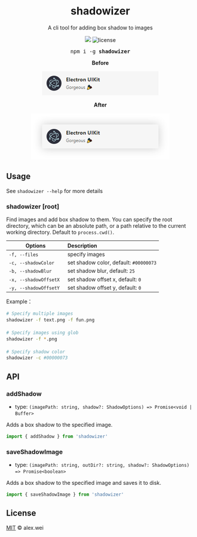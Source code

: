 <h1 align="center">shadowizer</h1>

<p align="center">A cli tool for adding box shadow to images</p>

<p align="center">
<img src="https://img.shields.io/npm/v/shadowizer?color=orange&label=version">
<img src="https://img.shields.io/github/license/alex8088/shadowizer?color=blue" alt="license" />
</p>

<pre align="center">npm i -g <b>shadowizer</b></pre>

<p align='center'><b>Before</b></p>

<p align='center'>
<img src='./screenshots/before.png'/>
</p>

<p align='center'><b>After</b></p>

<p align='center'>
<img src='./screenshots/after.png'/>
</p>

## Usage

See `shadowizer --help` for more details

### shadowizer [root]

Find images and add box shadow to them. You can specify the root directory, which can be an absolute path, or a path relative to the current working directory. Default to `process.cwd()`.

| Options                | Description                            |
| ---------------------- | :------------------------------------- |
| `-f, --files`          | specify images                         |
| `-c, --shadowColor`    | set shadow color, default: `#00000073` |
| `-b, --shadowBlur`     | set shadow blur, default: `25`         |
| `-x, --shadowOffsetX`  | set shadow offset x, default: `0`      |
| `-y, --shadowOffsetY ` | set shadow offset y, default: `0`      |

Example：

```sh
# Specify multiple images
shadowizer -f text.png -f fun.png

# Specify images using glob
shadowizer -f *.png

# Specify shadow color
shadowizer -c #00000073
```

## API

### addShadow

- type: `(imagePath: string, shadow?: ShadowOptions) => Promise<void | Buffer>`

Adds a box shadow to the specified image.

```js
import { addShadow } from 'shadowizer'
```

### saveShadowImage

- type: `(imagePath: string, outDir?: string, shadow?: ShadowOptions) => Promise<boolean>`

Adds a box shadow to the specified image and saves it to disk.

```js
import { saveShadowImage } from 'shadowizer'
```

## License

[MIT](./LICENSE) © alex.wei
